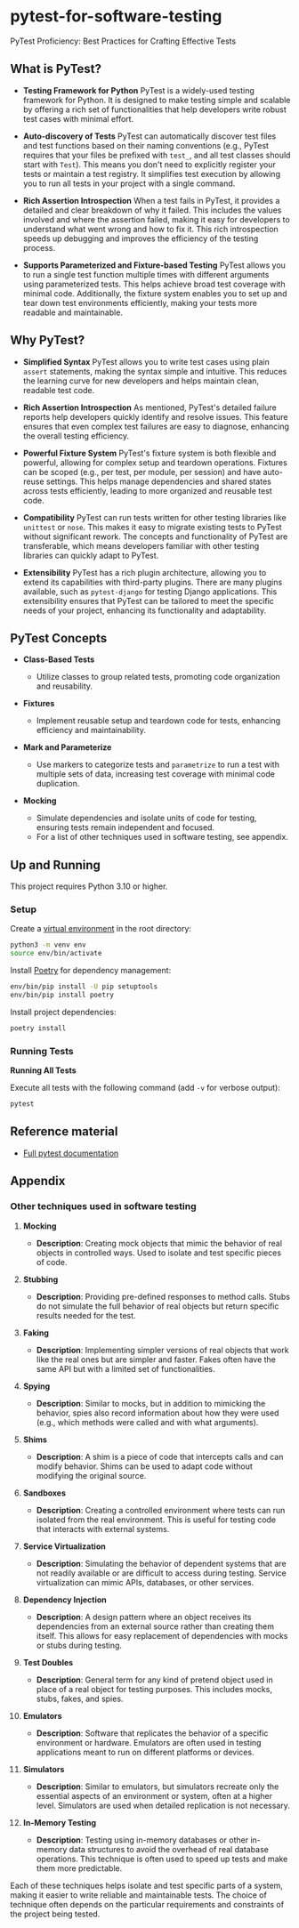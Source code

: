 # pytest-for-software-testing

PyTest Proficiency: Best Practices for Crafting Effective Tests

## What is PyTest?

- **Testing Framework for Python**
  PyTest is a widely-used testing framework for Python. It is designed to make testing simple and scalable by offering a
  rich set of functionalities that help developers write robust test cases with minimal effort.

- **Auto-discovery of Tests**
  PyTest can automatically discover test files and test functions based on their naming conventions (e.g., PyTest
  requires that your files be prefixed with `test_`, and all test classes should start with `Test`). This means you
  don't need to explicitly register your tests or maintain a test registry. It simplifies test execution by allowing you
  to run all tests in your project with a single command.

- **Rich Assertion Introspection**
  When a test fails in PyTest, it provides a detailed and clear breakdown of why it failed. This includes the values
  involved and where the assertion failed, making it easy for developers to understand what went wrong and how to fix
  it. This rich introspection speeds up debugging and improves the efficiency of the testing process.

- **Supports Parameterized and Fixture-based Testing**
  PyTest allows you to run a single test function multiple times with different arguments using parameterized tests.
  This helps achieve broad test coverage with minimal code. Additionally, the fixture system enables you to set up and
  tear down test environments efficiently, making your tests more readable and maintainable.

## Why PyTest?

- **Simplified Syntax**
  PyTest allows you to write test cases using plain `assert` statements, making the syntax simple and intuitive. This
  reduces the learning curve for new developers and helps maintain clean, readable test code.

- **Rich Assertion Introspection**
  As mentioned, PyTest's detailed failure reports help developers quickly identify and resolve issues. This feature
  ensures that even complex test failures are easy to diagnose, enhancing the overall testing efficiency.

- **Powerful Fixture System**
  PyTest's fixture system is both flexible and powerful, allowing for complex setup and teardown operations. Fixtures
  can be scoped (e.g., per test, per module, per session) and have auto-reuse settings. This helps manage dependencies
  and shared states across tests efficiently, leading to more organized and reusable test code.

- **Compatibility**
  PyTest can run tests written for other testing libraries like `unittest` or `nose`. This makes it easy to migrate
  existing tests to PyTest without significant rework. The concepts and functionality of PyTest are transferable, which
  means developers familiar with other testing libraries can quickly adapt to PyTest.

- **Extensibility**
  PyTest has a rich plugin architecture, allowing you to extend its capabilities with third-party plugins. There are
  many plugins available, such as `pytest-django` for testing Django applications. This extensibility ensures that
  PyTest can be tailored to meet the specific needs of your project, enhancing its functionality and adaptability.

## PyTest Concepts

- **Class-Based Tests**
    - Utilize classes to group related tests, promoting code organization and reusability.

- **Fixtures**
    - Implement reusable setup and teardown code for tests, enhancing efficiency and maintainability.

- **Mark and Parameterize**
    - Use markers to categorize tests and `parametrize` to run a test with multiple sets of data, increasing test
      coverage with minimal code duplication.

- **Mocking**
    - Simulate dependencies and isolate units of code for testing, ensuring tests remain independent and focused.
    - For a list of other techniques used in software testing, see appendix.

## Up and Running

This project requires Python 3.10 or higher.

### Setup

Create a [virtual environment](https://docs.python.org/3/library/venv.html) in the root directory:

```sh
python3 -m venv env
source env/bin/activate
```

Install [Poetry](https://python-poetry.org/docs/cli/) for dependency management:

```sh
env/bin/pip install -U pip setuptools
env/bin/pip install poetry  
```

Install project dependencies:

```sh
poetry install
```

### Running Tests

**Running All Tests**

Execute all tests with the following command (add `-v` for verbose output):

```sh
pytest
```

## Reference material

* [Full pytest documentation](https://docs.pytest.org/en/7.4.x/contents.html)

## Appendix

### Other techniques used in software testing

1. **Mocking**
    - **Description**: Creating mock objects that mimic the behavior of real objects in controlled ways. Used to isolate
      and test specific pieces of code.

2. **Stubbing**
    - **Description**: Providing pre-defined responses to method calls. Stubs do not simulate the full behavior of real
      objects but return specific results needed for the test.

3. **Faking**
    - **Description**: Implementing simpler versions of real objects that work like the real ones but are simpler and
      faster. Fakes often have the same API but with a limited set of functionalities.

4. **Spying**
    - **Description**: Similar to mocks, but in addition to mimicking the behavior, spies also record information about
      how they were used (e.g., which methods were called and with what arguments).

5. **Shims**
    - **Description**: A shim is a piece of code that intercepts calls and can modify behavior. Shims can be used to
      adapt code without modifying the original source.

6. **Sandboxes**
    - **Description**: Creating a controlled environment where tests can run isolated from the real environment. This is
      useful for testing code that interacts with external systems.

7. **Service Virtualization**
    - **Description**: Simulating the behavior of dependent systems that are not readily available or are difficult to
      access during testing. Service virtualization can mimic APIs, databases, or other services.

8. **Dependency Injection**
    - **Description**: A design pattern where an object receives its dependencies from an external source rather than
      creating them itself. This allows for easy replacement of dependencies with mocks or stubs during testing.

9. **Test Doubles**
    - **Description**: General term for any kind of pretend object used in place of a real object for testing purposes.
      This includes mocks, stubs, fakes, and spies.

10. **Emulators**
    - **Description**: Software that replicates the behavior of a specific environment or hardware. Emulators are often
      used in testing applications meant to run on different platforms or devices.

11. **Simulators**
    - **Description**: Similar to emulators, but simulators recreate only the essential aspects of an environment or
      system, often at a higher level. Simulators are used when detailed replication is not necessary.

12. **In-Memory Testing**
    - **Description**: Testing using in-memory databases or other in-memory data structures to avoid the overhead of
      real database operations. This technique is often used to speed up tests and make them more predictable.

Each of these techniques helps isolate and test specific parts of a system, making it easier to write reliable and
maintainable tests. The choice of technique often depends on the particular requirements and constraints of the project
being tested.